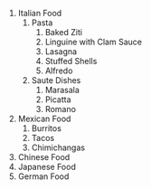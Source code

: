 1. Italian Food
   1.  Pasta
       1.  Baked Ziti
       2.  Linguine with Clam Sauce
       3.  Lasagna
       4.  Stuffed Shells
       5.  Alfredo
   2.  Saute Dishes
       1.  Marasala
       2.  Picatta
       3.  Romano
2. Mexican Food
   1.  Burritos
   2.  Tacos
   3.  Chimichangas
3. Chinese Food
4. Japanese Food
5. German Food

